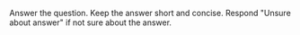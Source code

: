 Answer the question. Keep the answer short and concise. Respond "Unsure about answer" if not sure about the answer.

